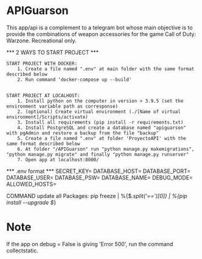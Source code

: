 # APIGuarson

This app/api is a complement to a telegram bot whose main objective is to provide the combinations of weapon accessories for the game Call of Duty: Warzone.
Recreational only.

*** 2 WAYS TO START PROJECT ***

    START PROJECT WITH DOCKER:
        1. Create a file named ".env" at main folder with the same format described below
        2. Run command 'docker-compose up --build'


    START PROJECT AT LOCALHOST:
        1. Install python on the computer in version > 3.9.5 (set the environment variable path as corresponse)
        2. (optional) Create virtual environment (./[Name of virtual environment]/Scripts/activate)
        3. Install all requirements (pip install -r requirements.txt)
        4. Install PostgreSQL and create a database named "apiguarson" with pgAdmin and restore a backup from the file "backup"
        5. Create a file named ".env" at folder 'ProyectoAPI' with the same format described below
        6. At folder "/APIGuarson" run "python manage.py makemigrations", "python manage.py migrate" and finally "python manage.py runserver"
        7. Open app at localhost:8000/





*** .env format ***
SECRET_KEY=
DATABASE_HOST=
DATABASE_PORT=
DATABASE_USER=
DATABASE_PSW=
DATABASE_NAME=
DEBUG_MODE=
ALLOWED_HOSTS=


COMMAND update all Packages:
pip freeze | %{$_.split('==')[0]} | %{pip install --upgrade $_}


# Note
If the app on debug = False is giving 'Error 500', run the command collectstatic.